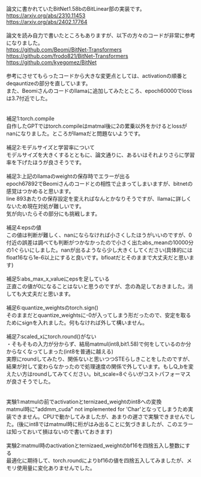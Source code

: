 論文に書かれていたBitNet1.58bのBitLinear部の実装です。<br>
https://arxiv.org/abs/2310.11453<br>
https://arxiv.org/abs/2402.17764<br>
<br>
論文を読み自力で書いたところもありますが、以下の方々のコードが非常に参考になりました。<br>
https://github.com/Beomi/BitNet-Transformers<br>
https://github.com/frodo821/BitNet-Transformers<br>
https://github.com/kyegomez/BitNet<br>
<br>
参考にさせてもらったコードから大きな変更点としては、activationの順番とdeqauntizeの部分を直しています。<br>
また、Beomiさんのコードのllamaに追加してみたところ、epoch60000でlossは3.7付近でした。<br>
<br>
<br>
補足1:torch.compile<br>
自作したGPTではtorch.compileはmatmal後に2の累乗以外をかけるとlossがnanになりました。ところがllamaだと問題ないようです。<br>
<br>
補足2:モデルサイズと学習率について<br>
モデルサイズを大きくするとともに、論文通りに、あるいはそれよりさらに学習率を下げたほうが良さそうです。<br>
<br>
補足3:上記のllamaのweightの保存時でエラーが出る<br>
epoch67892でBeomiさんのコードとの相性で止まってしまいますが、bitnetの感覚はつかめると思います。<br>
line 893あたりの保存設定を変えればなんとかなりそうですが、llamaに詳しくないため現在対処が難しいです。<br>
気が向いたらその部分にも挑戦します。<br>
<br>
補足4:epsの値<br>
この値は判断が難しく、nanにならなければ小さくしたほうがいいのですが、0付近の誤差は調べても判断がつかなかったので小さく出たabs_meanの10000分の1ぐらいにしました。nanが出るようなら少し大きくしてください(具体的にはfloat16なら1e-6以上にすると良いです。bfloatだとそのままで大丈夫だと思います)<br>
<br>
補足5:abs_max_x_valueにepsを足している<br>
正直この値が0になることはないと思うのですが、念の為足しておきました。消しても大丈夫だと思います。<br>
<br>
補足6:quantize_weightsのtorch.sign()<br>
そのままだとquantize_weightsに-0が入ってしまう形だったので、安定を取るためにsignを入れました。何もなければ外して構いません。<br>
<br>
補足7:scaled_xにtorch.round()がない<br>
・そもそもの入力が分からず、結局matmul(int8,bit1.58)で何をしているのか分からなくなってしまった(int8を普通に越える)<br>
実際にroundしてみたり、関係ないと思いつつSTEらしきことをしたのですが、結果が対して変わらなかったので処理速度の関係で外しています。もしQ_bを変えたい方はroundしてみてください。bit_scale=8ぐらいがコストパフォーマスが良さそうでした。<br>
<br>
<br>
実験1:matmulの前でactivationとternizaed_weightのint8への変換<br>
matmul時に"addmm_cuda" not implemented for 'Char'となってしまうため実装できません。CPUで動かしてみましたが、あまりの遅さで実験できませんでした。(後にint8ではmatmul時に桁がはみ出ることに気づきましたが、このエラーは知っておいて損はないので書いておきます)<br>
<br>
実験2:matmul時のactivationとternizaed_weightのbf16を四捨五入し整数にする<br>
最適化に期待して、torch.roundによりbf16の値を四捨五入してみましたが、メモリ使用量に変化ありませんでした。<br>
<br>
